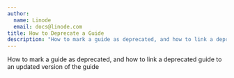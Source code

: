 ```yaml
---
author:
  name: Linode
  email: docs@linode.com
title: How to Deprecate a Guide
description: "How to mark a guide as deprecated, and how to link a deprecated guide to an updated version of the guide."
---
```


How to mark a guide as deprecated, and how to link a deprecated guide to an updated version of the guide